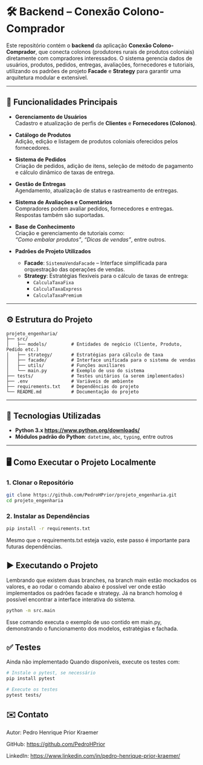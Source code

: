 # 🛠️ Backend – Conexão Colono-Comprador

Este repositório contém o **backend** da aplicação **Conexão Colono-Comprador**, que conecta colonos (produtores rurais de produtos coloniais) diretamente com compradores interessados. O sistema gerencia dados de usuários, produtos, pedidos, entregas, avaliações, fornecedores e tutoriais, utilizando os padrões de projeto **Facade** e **Strategy** para garantir uma arquitetura modular e extensível.

---

## 🚀 Funcionalidades Principais

- **Gerenciamento de Usuários**  
  Cadastro e atualização de perfis de **Clientes** e **Fornecedores (Colonos)**.

- **Catálogo de Produtos**  
  Adição, edição e listagem de produtos coloniais oferecidos pelos fornecedores.

- **Sistema de Pedidos**  
  Criação de pedidos, adição de itens, seleção de método de pagamento e cálculo dinâmico de taxas de entrega.

- **Gestão de Entregas**  
  Agendamento, atualização de status e rastreamento de entregas.

- **Sistema de Avaliações e Comentários**  
  Compradores podem avaliar pedidos, fornecedores e entregas. Respostas também são suportadas.

- **Base de Conhecimento**  
  Criação e gerenciamento de tutoriais como:  
  _“Como embalar produtos”_, _“Dicas de vendas”_, entre outros.

- **Padrões de Projeto Utilizados**
  - **Facade**: `SistemaVendaFacade` – Interface simplificada para orquestração das operações de vendas.
  - **Strategy**: Estratégias flexíveis para o cálculo de taxas de entrega:
    - `CalculaTaxaFixa`
    - `CalculaTaxaExpress`
    - `CalculaTaxaPremium`

---

## ⚙️ Estrutura do Projeto

```
projeto_engenharia/
├── src/
│   ├── models/         # Entidades de negócio (Cliente, Produto, Pedido etc.)
│   ├── strategy/       # Estratégias para cálculo de taxa
│   ├── facade/         # Interface unificada para o sistema de vendas
│   ├── utils/          # Funções auxiliares
│   └── main.py         # Exemplo de uso do sistema
├── tests/              # Testes unitários (a serem implementados)
├── .env                # Variáveis de ambiente
├── requirements.txt    # Dependências do projeto
└── README.md           # Documentação do projeto
```



---

## 🧪 Tecnologias Utilizadas

- **Python 3.x https://www.python.org/downloads/** 
- **Módulos padrão do Python**: `datetime`, `abc`, `typing`, entre outros

---

## 🖥️ Como Executar o Projeto Localmente

### 1. Clonar o Repositório

```bash
git clone https://github.com/PedroHPrior/projeto_engenharia.git
cd projeto_engenharia
```
### 2. Instalar as Dependências
```bash
pip install -r requirements.txt
```
Mesmo que o requirements.txt esteja vazio, este passo é importante para futuras dependências.

## ▶️ Executando o Projeto

Lembrando que existem duas branches, na branch main estão mockados os valores, e ao rodar o comando abaixo é possível ver onde estão implementados os padrões facade e strategy. Já na branch homolog é possível encontrar a interface interativa do sistema.

```bash
python -m src.main
```
Esse comando executa o exemplo de uso contido em main.py, demonstrando o funcionamento dos modelos, estratégias e fachada.

## ✅ Testes

Ainda não implementado
Quando disponíveis, execute os testes com:
```bash
# Instale o pytest, se necessário
pip install pytest

# Execute os testes
pytest tests/
```
## ✉️ Contato

Autor: Pedro Henrique Prior Kraemer

GitHub: https://github.com/PedroHPrior

LinkedIn: https://www.linkedin.com/in/pedro-henrique-prior-kraemer/ 



